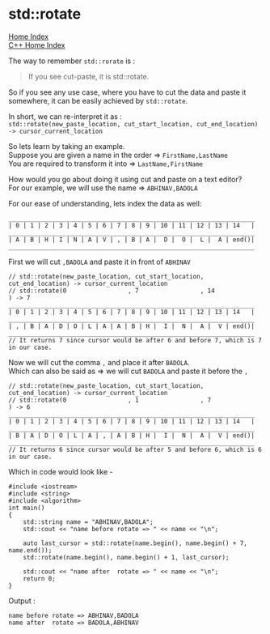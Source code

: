 # std::rotate
[Home Index](/README.md)  
[C++ Home Index](/cpp/index.md)  

The way to remember `std::rorate` is :
> If you see cut-paste, it is std::rotate.

So if you see any use case, where you have to cut the data and paste it somewhere, it can be easily achieved by `std::rotate`.  

In short, we can re-interpret it as :  
`std::rotate(new_paste_location, cut_start_location, cut_end_location) -> cursor_current_location` 

So lets learn by taking an example.  
Suppose you are given a name in the order => `FirstName,LastName`  
You are required to transform it into => `LastName,FirstName`  

How would you go about doing it using cut and paste on a text editor?  
For our example, we will use the name => `ABHINAV,BADOLA`   

For our ease of understanding, lets index the data as well:

    ____________________________________________________________________
    | 0 | 1 | 2 | 3 | 4 | 5 | 6 | 7 | 8 | 9 | 10 | 11 | 12 | 13 | 14   |
    ____________________________________________________________________
    | A | B | H | I | N | A | V | , | B | A |  D |  O |  L |  A | end()|
    ____________________________________________________________________

First we will cut `,BADOLA` and paste it in front of `ABHINAV`

    // std::rotate(new_paste_location, cut_start_location, cut_end_location) -> cursor_current_location
    // std::rotate(0                 , 7                 , 14              ) -> 7
    ____________________________________________________________________
    | 0 | 1 | 2 | 3 | 4 | 5 | 6 | 7 | 8 | 9 | 10 | 11 | 12 | 13 | 14   |
    ____________________________________________________________________
    | , | B | A | D | O | L | A | A | B | H |  I |  N |  A |  V | end()|
    ____________________________________________________________________
    // It returns 7 since cursor would be after 6 and before 7, which is 7 in our case.

Now we will cut the comma `,` and place it after `BADOLA`.  
Which can also be said as => we will cut `BADOLA` and paste it before the `,`

    // std::rotate(new_paste_location, cut_start_location, cut_end_location) -> cursor_current_location
    // std::rotate(0                 , 1                 , 7               ) -> 6
    ____________________________________________________________________
    | 0 | 1 | 2 | 3 | 4 | 5 | 6 | 7 | 8 | 9 | 10 | 11 | 12 | 13 | 14   |
    ____________________________________________________________________
    | B | A | D | O | L | A | , | A | B | H |  I |  N |  A |  V | end()|
    ____________________________________________________________________
    // It returns 6 since cursor would be after 5 and before 6, which is 6 in our case.

Which in code would look like -

    #include <iostream>
    #include <string>
    #include <algorithm>
    int main()
    {
        std::string name = "ABHINAV,BADOLA";
        std::cout << "name before rotate => " << name << "\n";
        
        auto last_cursor = std::rotate(name.begin(), name.begin() + 7, name.end());
        std::rotate(name.begin(), name.begin() + 1, last_cursor);
        
        std::cout << "name after  rotate => " << name << "\n";
        return 0;
    }

Output :

    name before rotate => ABHINAV,BADOLA
    name after  rotate => BADOLA,ABHINAV
